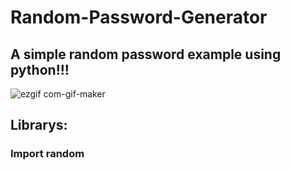 # Random-Password-Generator
## A simple random password example using python!!!

![ezgif com-gif-maker](https://user-images.githubusercontent.com/65880991/97768211-eff53180-1af7-11eb-9007-731e92d78838.gif)

## Librarys:
### Import random
